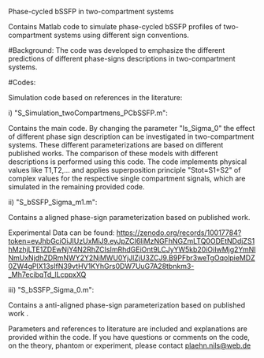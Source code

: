 Phase-cycled bSSFP in two-compartment systems

Contains Matlab code to simulate phase-cycled bSSFP profiles of two-compartment systems using different sign conventions.

#Background: The code was developed to emphasize the different predictions of different phase-signs descriptions in two-compartment systems. 

#Codes: 

Simulation code based on references in the literature:

i) "S_Simulation_twoCompartmens_PCbSSFP.m":

Contains the main code. By changing the parameter "Is_Sigma_0" the effect of different phase sign description can be investigated in two-compartment systems. 
These different parameterizations are based on different published works. 
The comparison of these models with different descriptions is performed using this code. 
The code implements physical values like T1,T2,... and applies superposition principle "Stot=S1+S2" of complex values for the respective single compartment signals, 
which are simulated in the remaining provided code.

ii) "S_bSSFP_Sigma_m1.m":

Contains a aligned phase-sign parameterization based on published work.


Experimental Data can be found: 
https://zenodo.org/records/10017784?token=eyJhbGciOiJIUzUxMiJ9.eyJpZCI6IjMzNGFhNGZmLTQ0ODEtNDdjZS1hMzhjLTE1ZDEwNjY4N2RhZCIsImRhdGEiOnt9LCJyYW5kb20iOiIwMjg2YmNlNmUxNjdhZDRmNWY2Y2NjMWU0YjJlZjU3ZCJ9.B9PFbr3weTgOqolpieMDZ0ZW4gPlX13sIfN39vtHV1KYhGrs0DW7UuG7A28tbnkm3-_Mh7ecibqTd_lLcppxXQ

iii) "S_bSSFP_Sigma_0.m":

Contains a anti-aligned phase-sign parameterization based on published work .

Parameters and references to literature are included and explanations are provided within the code. 
If you have questions or comments on the code, on the theory, phantom or experiment, please contact plaehn.nils@web.de
